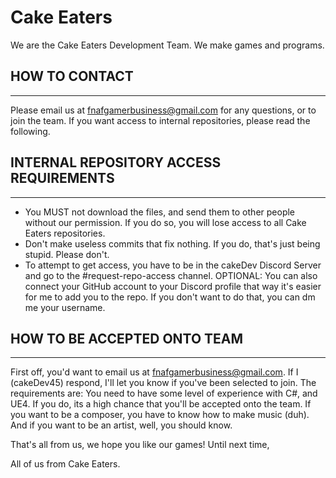 # Cake Eaters

We are the Cake Eaters Development Team. We make games and programs.

## HOW TO CONTACT
-----------------

Please email us at fnafgamerbusiness@gmail.com for any questions, or to join the team.
If you want access to internal repositories, please read the following.

## INTERNAL REPOSITORY ACCESS REQUIREMENTS
-------------------------------------------
* You MUST not download the files, and send them to other people without our permission. If you do so, you will lose access to all Cake Eaters repositories.
* Don't make useless commits that fix nothing. If you do, that's just being stupid. Please don't.
* To attempt to get access, you have to be in the cakeDev Discord Server and go to the #request-repo-access channel. OPTIONAL: You can also connect your GitHub account to your Discord profile that way it's easier for me to add you to the repo. If you don't want to do that, you can dm me your username.

## HOW TO BE ACCEPTED ONTO TEAM
-----------------------------------

First off, you'd want to email us at fnafgamerbusiness@gmail.com. If I (cakeDev45) respond, I'll let you know if you've been selected to join. The requirements are: You need to have some level of experience with C#, and UE4. If you do, its a high chance that you'll be accepted onto the team. If you want to be a composer, you have to know how to make music (duh). And if you want to be an artist, well, you should know.

That's all from us, we hope you like our games!
Until next time,

All of us from Cake Eaters.
